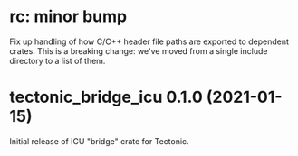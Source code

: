 # rc: minor bump

Fix up handling of how C/C++ header file paths are exported to dependent crates.
This is a breaking change: we've moved from a single include directory to a list
of them.

# tectonic_bridge_icu 0.1.0 (2021-01-15)

Initial release of ICU "bridge" crate for Tectonic.
